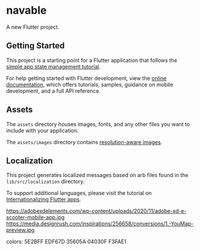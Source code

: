 # navable

A new Flutter project.

## Getting Started

This project is a starting point for a Flutter application that follows the
[simple app state management
tutorial](https://flutter.dev/to/state-management-sample).

For help getting started with Flutter development, view the
[online documentation](https://docs.flutter.dev), which offers tutorials,
samples, guidance on mobile development, and a full API reference.

## Assets

The `assets` directory houses images, fonts, and any other files you want to
include with your application.

The `assets/images` directory contains [resolution-aware
images](https://flutter.dev/to/resolution-aware-images).

## Localization

This project generates localized messages based on arb files found in
the `lib/src/localization` directory.

To support additional languages, please visit the tutorial on
[Internationalizing Flutter apps](https://flutter.dev/to/internationalization).

https://adobexdelements.com/wp-content/uploads/2020/11/adobe-xd-e-scooter-mobile-app.jpg
https://media.designrush.com/inspirations/256658/conversions/1.-YouMap-preview.jpg

colors:
5E2BFF
EDF67D
35605A
04030F
F3FAE1